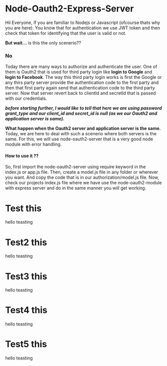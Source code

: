 # Node-Oauth2-Express-Server

Hii Everyone,
If you are familiar to Nodejs or Javascript (ofcourse thats why you are here). You know that for authentication we use JWT token and then check that token for identifying that the user is valid or not.

**But wait...** is this the only scenerio??
### No

Today there are many ways to authorize and authenticate the user. One of them is Oauth2 that is used for third party login like **login to Google** and **login to Facebook**.
The way this third party login works is first the Google or any thirs party server provide the authentication code to the first party and then that first party again send that authentication code to the third party server. Now that server revert back to clientId and secretId that is passed with our credentials.

**_before starting further, I would like to tell that here we are using password grant_type and our client_id and secret_id is null (as we our Oauth2 and application server is same)._**

**What happen when the Oauth2 server and application server is the same.**
Today, we are here to deal with such a scenerio where both servers is the same.
For this, we will use node-oauth2-server that is a very good node module with error handling.

#### How to use it ??
So, first import the node-oauth2-server using require keyword in the index.js or app.js file.
Then, create a model.js file in any folder or wherever you want. And copy the code that is in our authorization/model.js file.
Now, check our projects index.js file where we have use the node-oauth2-module with express server and do in the same manner you will get working.

# Test this
hello teasting

# Test2 this
hello teasting

# Test3 this
hello teasting


# Test4 this
hello teasting

# Test5 this
hello teasting
